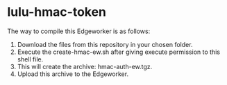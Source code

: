 # lulu-hmac-token
The way to compile this Edgeworker is as follows:

1. Download the files from this repository in your chosen folder. 
2. Execute the create-hmac-ew.sh after giving execute permission to this shell file.
3. This will create the archive: hmac-auth-ew.tgz.
4. Upload this archive to the Edgeworker. 
